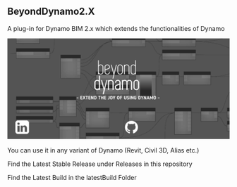 ## BeyondDynamo2.X
A plug-in for Dynamo BIM 2.x which extends the functionalities of Dynamo

![Beyond Dynamo Banner](/pictures/BeyondDynamoBanner.png)

You can use it in any variant of Dynamo (Revit, Civil 3D, Alias etc.)

Find the Latest Stable Release under Releases in this repository

Find the Latest Build in the latestBuild Folder

